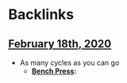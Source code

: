 
# Backlinks
## [February 18th, 2020](<February 18th, 2020.md>)
- As many cycles as you can go
    - **[Bench Press](<Bench Press.md>):**

